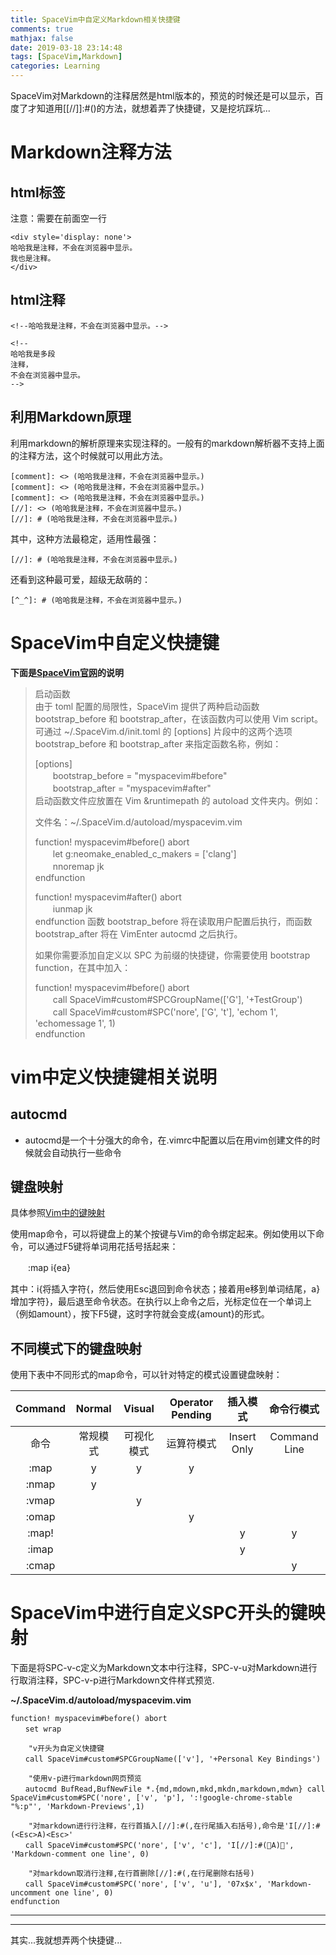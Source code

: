```yaml
---
title: SpaceVim中自定义Markdown相关快捷键
comments: true
mathjax: false
date: 2019-03-18 23:14:48
tags: [SpaceVim,Markdown]
categories: Learning
---
```


<meta name="referrer" content="no-referrer" />

  SpaceVim对Markdown的注释居然是html版本的，预览的时候还是可以显示，百度了才知道用[[//]]:#()的方法，就想着弄了快捷键，又是挖坑踩坑...
  <!--more-->
# Markdown注释方法

## html标签 
注意：需要在前面空一行
```
<div style='display: none'>
哈哈我是注释，不会在浏览器中显示。
我也是注释。
</div>
```

## html注释
```
<!--哈哈我是注释，不会在浏览器中显示。-->

<!--
哈哈我是多段
注释，
不会在浏览器中显示。
-->
```

## 利用Markdown原理
利用markdown的解析原理来实现注释的。一般有的markdown解析器不支持上面的注释方法，这个时候就可以用此方法。

```
[comment]: <> (哈哈我是注释，不会在浏览器中显示。)
[comment]: <> (哈哈我是注释，不会在浏览器中显示。)
[comment]: <> (哈哈我是注释，不会在浏览器中显示。)
[//]: <> (哈哈我是注释，不会在浏览器中显示。)
[//]: # (哈哈我是注释，不会在浏览器中显示。)
```

其中，这种方法最稳定，适用性最强：
```
[//]: # (哈哈我是注释，不会在浏览器中显示。)
```

还看到这种最可爱，超级无敌萌的：
```
[^_^]: # (哈哈我是注释，不会在浏览器中显示。)
```

# SpaceVim中自定义快捷键
**下面是[SpaceVim官网](https://spacevim.org/cn)的说明**
> 启动函数   
> 由于 toml 配置的局限性，SpaceVim 提供了两种启动函数 bootstrap_before 和 bootstrap_after，在该函数内可以使用 Vim script。 可通过 ~/.SpaceVim.d/init.toml 的 [options] 片段中的这两个选项 bootstrap_before 和 bootstrap_after 来指定函数名称，例如：
> 
> [options]  
> 　　bootstrap_before = "myspacevim#before"  
>  　　bootstrap_after  = "myspacevim#after"  
> 启动函数文件应放置在 Vim &runtimepath 的 autoload 文件夹内。例如：
> 
> 文件名：~/.SpaceVim.d/autoload/myspacevim.vim
> 
> function! myspacevim#before() abort  
> 　　let g:neomake_enabled_c_makers = ['clang']  
> 　　nnoremap jk <esc>  
> endfunction
> 
> function! myspacevim#after() abort  
> 　　iunmap jk  
> endfunction
> 函数 bootstrap_before 将在读取用户配置后执行，而函数 bootstrap_after 将在 VimEnter autocmd 之后执行。
> 
> 如果你需要添加自定义以 SPC 为前缀的快捷键，你需要使用 bootstrap function，在其中加入：
> 
> function! myspacevim#before() abort  
> 　　call SpaceVim#custom#SPCGroupName(['G'], '+TestGroup')  
> 　　call SpaceVim#custom#SPC('nore', ['G', 't'], 'echom 1', 'echomessage 1', 1)  
> endfunction

# vim中定义快捷键相关说明

## autocmd
- autocmd是一个十分强大的命令，在.vimrc中配置以后在用vim创建文件的时候就会自动执行一些命令

## 键盘映射
具体参照[Vim中的键映射](https://www.cnblogs.com/softwaretesting/archive/2011/09/28/2194515.html)


使用map命令，可以将键盘上的某个按键与Vim的命令绑定起来。例如使用以下命令，可以通过F5键将单词用花括号括起来：   

　　:map <F5> i{e<Esc>a}<Esc>  

其中：i{将插入字符{，然后使用Esc退回到命令状态；接着用e移到单词结尾，a}增加字符}，最后退至命令状态。在执行以上命令之后，光标定位在一个单词上（例如amount），按下F5键，这时字符就会变成{amount}的形式。   

## 不同模式下的键盘映射
使用下表中不同形式的map命令，可以针对特定的模式设置键盘映射：


| Command  | Normal   | Visual    |Operator Pending |   插入模式  |命令行模式     |
| 	:---:  |	:---:   |	:---:     |	:---:           |	:---:       |	:---:         |
|   命令 	 | 常规模式 |可视化模式 |运算符模式       |	Insert Only | Command Line  |
| :map	   |     y	  |      y    |       	y       |             |               |    
| :nmap	   | y        |           |                 |             |               | 
| :vmap	 	 |          |       y   |                 |             |               |           
| :omap	 	 |          |           |        y        |             |               |  
| :map!	 	 |          |           |                 |       	y	  |     y         |         
| :imap	 	 |          |           |                 |    	y       |               |       
| :cmap	 	 |          |           |                 |             |     	y       |   

# SpaceVim中进行自定义SPC开头的键映射
下面是将SPC-v-c定义为Markdown文本中行注释，SPC-v-u对Markdown进行行取消注释，SPC-v-p进行Markdown文件样式预览.

**~/.SpaceVim.d/autoload/myspacevim.vim**

```
function! myspacevim#before() abort
　　set wrap

    "v开头为自定义快捷键
　　call SpaceVim#custom#SPCGroupName(['v'], '+Personal Key Bindings')

    "使用v-p进行markdown网页预览
　　autocmd BufRead,BufNewFile *.{md,mdown,mkd,mkdn,markdown,mdwn} call SpaceVim#custom#SPC('nore', ['v', 'p'], ':!google-chrome-stable "%:p"', 'Markdown-Previews',1)

    "对markdown进行行注释，在行首插入[//]:#(,在行尾插入右括号),命令是'I[//]:#(<Esc>A)<Esc>' 
　　call SpaceVim#custom#SPC('nore', ['v', 'c'], 'I[//]:#(A)', 'Markdown-comment one line', 0)

    "对markdown取消行注释,在行首删除[//]:#(,在行尾删除右括号)
　　call SpaceVim#custom#SPC('nore', ['v', 'u'], '07x$x', 'Markdown-uncomment one line', 0)
endfunction

```

---------------
---------------

其实...我就想弄两个快捷键...
